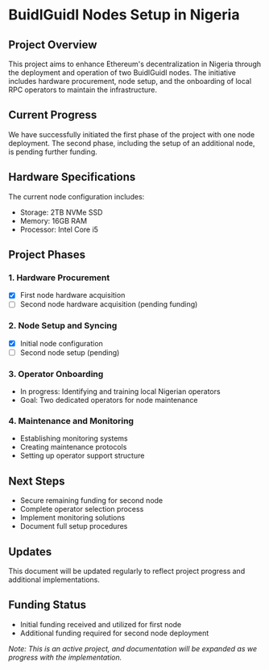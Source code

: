 # BuidlGuidl Nodes Setup in Nigeria

## Project Overview
This project aims to enhance Ethereum's decentralization in Nigeria through the deployment and operation of two BuidlGuidl nodes. The initiative includes hardware procurement, node setup, and the onboarding of local RPC operators to maintain the infrastructure.

## Current Progress
We have successfully initiated the first phase of the project with one node deployment. The second phase, including the setup of an additional node, is pending further funding.

## Hardware Specifications
The current node configuration includes:
- Storage: 2TB NVMe SSD
- Memory: 16GB RAM
- Processor: Intel Core i5

## Project Phases

### 1. Hardware Procurement
- [x] First node hardware acquisition
- [ ] Second node hardware acquisition (pending funding)

### 2. Node Setup and Syncing
- [x] Initial node configuration
- [ ] Second node setup (pending)

### 3. Operator Onboarding
- In progress: Identifying and training local Nigerian operators
- Goal: Two dedicated operators for node maintenance

### 4. Maintenance and Monitoring
- Establishing monitoring systems
- Creating maintenance protocols
- Setting up operator support structure

## Next Steps
- Secure remaining funding for second node
- Complete operator selection process
- Implement monitoring solutions
- Document full setup procedures

## Updates
This document will be updated regularly to reflect project progress and additional implementations.

## Funding Status
- Initial funding received and utilized for first node
- Additional funding required for second node deployment

*Note: This is an active project, and documentation will be expanded as we progress with the implementation.*
